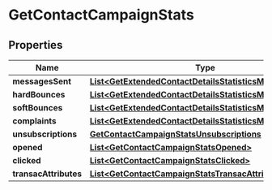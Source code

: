 
# GetContactCampaignStats

## Properties
Name | Type | Description | Notes
------------ | ------------- | ------------- | -------------
**messagesSent** | [**List&lt;GetExtendedContactDetailsStatisticsMessagesSent&gt;**](GetExtendedContactDetailsStatisticsMessagesSent.md) |  |  [optional]
**hardBounces** | [**List&lt;GetExtendedContactDetailsStatisticsMessagesSent&gt;**](GetExtendedContactDetailsStatisticsMessagesSent.md) |  |  [optional]
**softBounces** | [**List&lt;GetExtendedContactDetailsStatisticsMessagesSent&gt;**](GetExtendedContactDetailsStatisticsMessagesSent.md) |  |  [optional]
**complaints** | [**List&lt;GetExtendedContactDetailsStatisticsMessagesSent&gt;**](GetExtendedContactDetailsStatisticsMessagesSent.md) |  |  [optional]
**unsubscriptions** | [**GetContactCampaignStatsUnsubscriptions**](GetContactCampaignStatsUnsubscriptions.md) |  |  [optional]
**opened** | [**List&lt;GetContactCampaignStatsOpened&gt;**](GetContactCampaignStatsOpened.md) |  |  [optional]
**clicked** | [**List&lt;GetContactCampaignStatsClicked&gt;**](GetContactCampaignStatsClicked.md) |  |  [optional]
**transacAttributes** | [**List&lt;GetContactCampaignStatsTransacAttributes&gt;**](GetContactCampaignStatsTransacAttributes.md) |  |  [optional]



